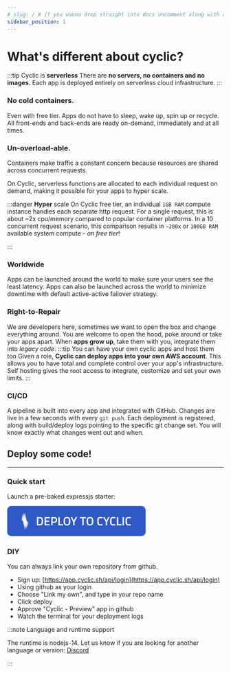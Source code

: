 ```yaml
---
# slug: / # if you wanna drop straight into docs uncomment along with config change
sidebar_position: 1
---
```


# What's different about cyclic?

<head>
    <link rel="stylesheet" href="https://cdnjs.cloudflare.com/ajax/libs/font-awesome/6.0.0-beta2/css/all.min.css" />
</head>

:::tip  Cyclic is **serverless**
There are **no servers, no containers and no images.** Each app is deployed entirely on serverless cloud infrastructure.
:::
### No cold containers.

Even with free tier. Apps do not have to sleep, wake up, spin up or recycle. All front-ends and back-ends are ready on-demand, immediately and at all times.

### Un-overload-able.

Containers make traffic a constant concern because resources are shared across concurrent requests. 

On Cyclic, serverless functions are allocated to each individual request on demand, making it possible for your apps to hyper scale.


:::danger **Hyper** scale
On Cyclic free tier, an individual `1GB RAM` compute instance handles each separate http request. For a single request, this is about ~2x cpu/memory compared to popular container platforms. In a 10 concurrent request scenario, this comparison results in `~200x` or `100GB RAM` available system compute - _on free tier_!

:::
<!-- Since apps are only actually running for a This means there are no minutes or hours to measure -->

### Worldwide
Apps can be launched around the world to make sure your users see the least latency. Apps can also be launched across the world to minimize downtime with default active-active failover strategy. 


### Right-to-Repair
We are developers here, sometimes we want to open the box and change everything around. You are welcome to open the hood, poke around or take your apps apart. When **apps grow up**, take them with you, integrate them into _legacy code_.
:::tip  You can have your own cyclic apps and host them too
Given a role, **Cyclic can deploy apps into your own AWS account**. This allows you to have total and complete control over your app's infrastructure. Self hosting gives the root access to integrate, customize and set your own limits.
:::

### CI/CD
A pipeline is built into every app and integrated with GitHub. Changes are live in a few seconds with every `git push`. Each deployment is registered, along with build/deploy logs pointing to the specific git change set. You will know exactly what changes went out and when. 



## Deploy some code!
----------
### Quick start

Launch a pre-baked expressjs starter:

[![Deploy Expressjs Starter on Cyclic](/img/cyclic/deploy.svg)](https://app.cyclic.sh/api/app/deploy/cyclic-software/express-hello-world)

### DIY

You can always link your own repository from github.

- Sign up: [https://app.cyclic.sh/api/login](https://app.cyclic.sh/api/login)
- Using github as your login
- Choose "Link my own", and type in your repo name
- Click deploy
- Approve "Cyclic - Preview" app in github
- Watch the terminal for your deployment logs


:::note Language and runtime support

The runtime is nodejs-14. Let us know if you are looking for another language or version: [<i className="fab fa-discord"></i>  Discord](https://discord.gg/huhcqxXCbE) 


:::
